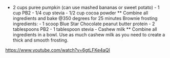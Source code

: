 - 2 cups puree pumpkin (can use mashed bananas or sweet potato) - 1 cup PB2 - 1/4 cup stevia - 1/2 cup cocoa powder ** Combine all ingredients and bake @350 degrees for 25 minutes Brownie frosting ingredients: - 1 scoop Blue Star Chocolate peanut butter protein - 2 tablespoons PB2 - 1 tablespoon stevia - Cashew milk ** Combine all ingredients in a bowl. Use as much cashew milk as you need to create a thick and smooth frosting.

https://www.youtube.com/watch?v=6gtLFKe4aQI